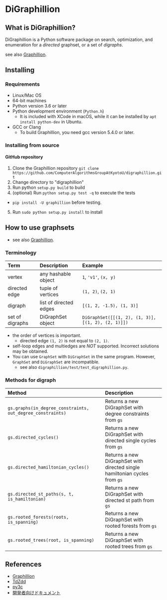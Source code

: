 # DiGraphillion

## What is DiGraphillion?

DiGraphillion is a Python software package on search, optimization, and enumeration for a *directed* graphset, or a set of *digraphs*.

see also [Graphillion](https://github.com/takemaru/graphillion#installing).

## Installing

### Requirements

- Linux/Mac OS
- 64-bit machines
- Python version 3.6 or later
- Python development environment (`Python.h`)
  - It is included with XCode in macOS, while it can be installed by `apt install python-dev` in Ubuntu.
- GCC or Clang
  - To build Graphillion, you need gcc version 5.4.0 or later.

### Installing from source

#### GitHub repository

1. Clone the Graphillion repository `git clone https://github.com/ComputerAlgorithmsGroupAtKyotoU/digraphillion.git`
2. Change directory to "digraphillion"
3. Run python `setup.py build` to build
4. (optional) Run `python setup.py test -q` to execute the tests
  - `pip install -U graphillion` before testing.
5. Run `sudo python setup.py install` to install

## How to use graphsets

- see also [Graphillion](https://github.com/takemaru/graphillion#installing).

### Terminology

| Term            | Description                   | Example                                            |
|:----------------|:------------------------------|:---------------------------------------------------|
| vertex          | any hashable object           | `1`, `'v1'`, `(x, y)`                              |
| directed edge   | tuple of vertices             | `(1, 2)`, `(2, 1)`                                 |
| digraph         | list of directed edges        | `[(1, 2, -1.5), (1, 3)]`                           |
| set of digraphs | DiGraphSet object             | `DiGraphSet([[(1, 2), (1, 3)], [(1, 2), (2, 1)]])` |

- the order of vertices is important.
  - directed edge `(1, 2)` is not equal to `(2, 1)`.
- self-loop edges and multiedges are *NOT* supported. Incorrect solutions may be obtained.
- You can use `GraphSet` with `DiGraphSet` in the same program. However, `GraphSet` and `DiGraphSet` are incompatible.
  - see also `digraphillion/test/test_digraphillion.py`.

### Methods for digraph

| Method                                                     | Description                                                                |
| :--------------------------------------------------------- | :------------------------------------------------------------------------- |
| `gs.graphs(in_degree_constraints, out_degree_constraints)` | Returns a new DiGraphSet with degree constraints from `gs`                 |
| `gs.directed_cycles()`                                     | Returns a new DiGraphSet with directed single cycles from `gs`             |
| `gs.directed_hamiltonian_cycles()`                         | Returns a new DiGraphSet with directed single hamiltonian cycles from `gs` |
| `gs.directed_st_paths(s, t, is_hamiltonian)`               | Returns a new DiGraphSet with directed st path from `gs`                   |
| `gs.rooted_forests(roots, is_spanning)`                    | Returns a new DiGraphSet with rooted forests from `gs`                     |
| `gs.rooted_trees(root, is_spanning)`                       | Returns a new DiGraphSet with rooted trees from `gs`                       |

## References

- [Graphillion](https://github.com/takemaru/graphillion)
- [TdZdd](https://github.com/kunisura/TdZdd)
- [py3c](https://github.com/encukou/py3c)
- [開発者向けドキュメント](https://github.com/ComputerAlgorithmsGroupAtKyotoU/digraphillion/blob/main/doc/developers_guide.md)
